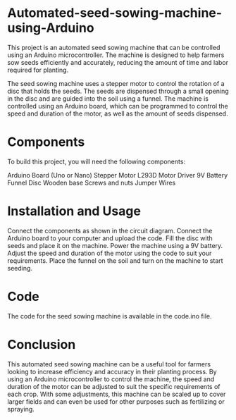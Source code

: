# Automated-seed-sowing-machine-using-Arduino
This project is an automated seed sowing machine that can be controlled using an Arduino microcontroller. The machine is designed to help farmers sow seeds efficiently and accurately, reducing the amount of time and labor required for planting.

The seed sowing machine uses a stepper motor to control the rotation of a disc that holds the seeds. The seeds are dispensed through a small opening in the disc and are guided into the soil using a funnel. The machine is controlled using an Arduino board, which can be programmed to control the speed and duration of the motor, as well as the amount of seeds dispensed.

# Components
To build this project, you will need the following components:

Arduino Board (Uno or Nano)
Stepper Motor
L293D Motor Driver
9V Battery
Funnel
Disc
Wooden base
Screws and nuts
Jumper Wires
 
# Installation and Usage
Connect the components as shown in the circuit diagram.
Connect the Arduino board to your computer and upload the code.
Fill the disc with seeds and place it on the machine.
Power the machine using a 9V battery.
Adjust the speed and duration of the motor using the code to suit your requirements.
Place the funnel on the soil and turn on the machine to start seeding.
# Code
The code for the seed sowing machine is available in the code.ino file.

# Conclusion
This automated seed sowing machine can be a useful tool for farmers looking to increase efficiency and accuracy in their planting process. By using an Arduino microcontroller to control the machine, the speed and duration of the motor can be adjusted to suit the specific requirements of each crop. With some adjustments, this machine can be scaled up to cover larger fields and can even be used for other purposes such as fertilizing or spraying.
